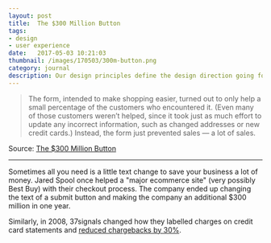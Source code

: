 ```yaml
---
layout: post
title:  The $300 Million Button
tags:
- design
- user experience
date:   2017-05-03 10:21:03
thumbnail: /images/170503/300m-button.png
category: journal
description: Our design principles define the design direction going forward and helps convey our core beliefs to stakeholders.
---
```


> The form, intended to make shopping easier, turned out to only help a small percentage of the customers who encountered it. (Even many of those customers weren’t helped, since it took just as much effort to update any incorrect information, such as changed addresses or new credit cards.) Instead, the form just prevented sales — a lot of sales.

Source: [The $300 Million Button](http://www.uie.com/articles/three_hund_million_button)

* * *

Sometimes all you need is a little text change to save your business a lot of money. Jared Spool once helped a "major ecommerce site" (very possibly Best Buy) with their checkout process. The company ended up changing the text of a submit button and making the company an additional $300 million in one year.

Similarly, in 2008, 37signals changed how they labelled charges on credit card statements and [reduced chargebacks by 30%](http://www.37signals.com/svn/posts/1545-how-we-reduced-chargebacks-by-30-as-a-percentage-of-sales).
